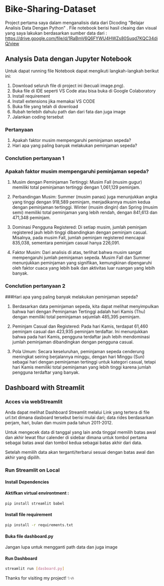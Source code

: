 # Bike-Sharing-Dataset
Project pertama saya dalam menganalisis data  dari Dicoding "Belajar Analisis Data Dengan Python" . File notebook berisi hasil cleaing dan visual yang saya lakukan berdasarkan sumber data dari :  https://drive.google.com/file/d/1RaBmV6Q6FYWU4HWZs80Suqd7KQC34diQ/view

## Analysis Data dengan Jupyter Notebook
Untuk dapat running file Notebook dapat mengikuti langkah-langkah berikut ini:

1. Download seluruh file di project ini (kecuali image.png).
2. Buka file di IDE seperti VS Code atau bisa buka di Google Colaboratory
3. Install requirement
4. Install extensions jika memakai VS CODE
5. Buka file yang telah di download
6. Rubah terlebih dahulu path dan dari fata dan juga image
7. Jalankan coding tersebut

### Pertanyaan
1. Apakah faktor musim mempengaruhi peminjaman sepeda?
2. Hari apa yang paling banyak melakukan peminjaman sepeda?

### Conclution pertanyaan 1

### Apakah faktor musim mempengaruhi peminjaman sepeda?

1. Musim dengan Peminjaman Tertinggi: Musim Fall (musim gugur) memiliki total peminjaman tertinggi dengan 1,061,129 peminjam.

2. Perbandingan Musim: Summer (musim panas) juga menunjukkan angka yang tinggi dengan 918,589 peminjam, menjadikannya musim kedua dengan peminjaman tertinggi. Winter (musim dingin) dan Spring (musim semi) memiliki total peminjaman yang lebih rendah, dengan 841,613 dan 471,348 peminjam.

3. Dominasi Pengguna Registered: Di setiap musim, jumlah peminjam registered jauh lebih tinggi dibandingkan dengan peminjam casual. Misalnya, pada musim Fall, jumlah peminjam registered mencapai 835,038, sementara peminjam casual hanya 226,091.

4. Faktor Musim: Dari analisis di atas, terlihat bahwa musim sangat mempengaruhi jumlah peminjaman sepeda. Musim Fall dan Summer menunjukkan peminjaman yang signifikan, kemungkinan dipengaruhi oleh faktor cuaca yang lebih baik dan aktivitas luar ruangan yang lebih banyak.

### Conclution pertanyaan 2

###Hari apa yang paling banyak melakukan peminjaman sepeda?

1. Berdasarkan data peminjaman sepeda, kita dapat melihat menyimpulkan bahwa hari dengan Peminjaman Tertinggi adalah hari Kamis (Thu) dengan memiliki total peminjaman sejumlah 485,395 peminjam.

2. Peminjam Casual dan Registered: Pada hari Kamis, terdapat 61,460 peminjam casual dan 423,935 peminjam terdaftar. Ini menunjukkan bahwa pada hari Kamis, pengguna terdaftar jauh lebih mendominasi jumlah peminjaman dibandingkan dengan pengguna casual.

3. Pola Umum: Secara keseluruhan, peminjaman sepeda cenderung meningkat seiring berjalannya minggu, dengan hari Minggu (Sun) sebagai hari dengan peminjaman tertinggi untuk kategori casual, tetapi hari Kamis memiliki total peminjaman yang lebih tinggi karena jumlah pengguna terdaftar yang banyak.


## Dashboard with Streamlit

### Acces via webStreamlit
Anda dapat melihat Dashboard Streamlit melalui Link yang tertera di file url.txt dimana dasboard tersebut berisi mulai dari; data rides berdasarkan perjam, hari, bulan dan musim pada tahun 2011-2012.

Untuk mengecek data di tanggal yang lain anda tinggal memilih batas awal dan akhir lewat fitur calender di sidebar dimana untuk tombol pertama sebagai batas awal dan tombol kedua sebagai batas akhir dari data.

Setelah memilih data akan terganti/terbarui sesuai dengan batas awal dan akhir yang dipilih.


### Run Streamlit on Local

#### Install Dependencies

#### Aktifkan virtual environtment :
```bash
pip install streamlit babel
```

#### Install file requirement
```bash
pip install -r requirements.txt
```
#### Buka file dashboard.py
Jangan lupa untuk mengganti path data dan juga image

#### Run Dashboard
```bash
streamlit run [dasboard.py]
```

Thanks for visiting my project! ✨🔥
